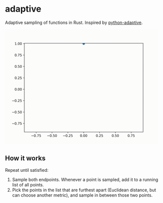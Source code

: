 # adaptive

Adaptive sampling of functions in Rust. Inspired by [python-adaptive](https://github.com/python-adaptive/adaptive).

![](adaptive.gif)

How it works
-------------

Repeat until satisfied:
1. Sample both endpoints. Whenever a point is sampled, add it to a running list of all points.
2. Pick the points in the list that are furthest apart (Euclidean distance, but can choose another metric), and sample in between those two points.
